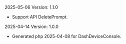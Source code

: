 2025-05-06 Version: 1.1.0
- Support API DeletePrompt.


2025-04-14 Version: 1.0.0
- Generated php 2025-04-08 for DashDeviceConsole.

